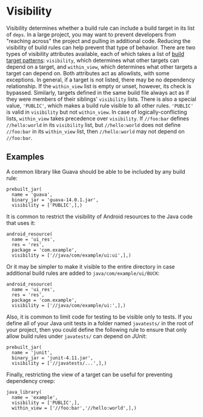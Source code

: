 # Visibility

Visibility determines whether a build rule can include a build target in its list of `deps`. In a large project, you may want to prevent developers from "reaching across" the project and pulling in additional code. Reducing the visibility of build rules can help prevent that type of behavior.
There are two types of visibility attributes available, each of which takes a list of [build target patterns](https://buck.build/concept/build_target_pattern.html): `visibility`, which determines what other targets can depend on a target, and `within_view`, which determines what other targets a target can depend on.
Both attributes act as allowlists, with some exceptions. In general, if a target is not listed, there may be no dependency relationship. If the `within_view` list is empty or unset, however, its check is bypassed. Similarly, targets defined in the same build file always act as if they were members of their siblings' `visibility` lists.
There is also a special value, `'PUBLIC'`, which makes a build rule visible to all other rules. `'PUBLIC'` is valid in `visibility` but not `within_view`.
In case of logically-conflicting lists, `within_view` takes precedence over `visibility`. If `//foo:bar` defines `//hello:world` in its `visibility` list, but `//hello:world` does not define `//foo:bar` in its `within_view` list, then `//hello:world` may not depend on `//foo:bar`.

## Examples

A common library like Guava should be able to be included by any build rule:

```
prebuilt_jar(
  name = 'guava',
  binary_jar = 'guava-14.0.1.jar',
  visibility = ['PUBLIC',],)
```

It is common to restrict the visibility of Android resources to the Java code that uses it:

```
android_resource(
  name = 'ui_res',
  res = 'res',
  package = 'com.example',
  visibility = ['//java/com/example/ui:ui',],)
```

Or it may be simpler to make it visible to the entire directory in case additional build rules are added to `java/com/example/ui/BUCK`:

```
android_resource(
  name = 'ui_res',
  res = 'res',
  package = 'com.example',
  visibility = ['//java/com/example/ui:',],)
```

Also, it is common to limit code for testing to be visible only to tests. If you define all of your Java unit tests in a folder named `javatests/` in the root of your project, then you could define the following rule to ensure that only allow build rules under `javatests/` can depend on JUnit:

```
prebuilt_jar(
  name = 'junit',
  binary_jar = 'junit-4.11.jar',
  visibility = ['//javatests/...',],)
```

Finally, restricting the view of a target can be useful for preventing dependency creep:

```
java_library(
  name = 'example',
  visibility = ['PUBLIC',],
  within_view = ['//foo:bar','//hello:world',],)
```
